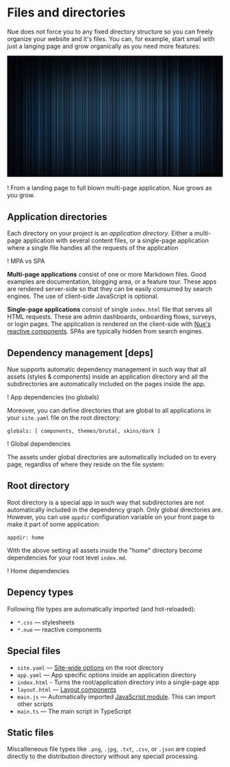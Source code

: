 
# Files and directories
Nue does not force you to any fixed directory structure so you can freely organize your website and it's files. You can, for example, start small with just a langing page and grow organically as you need more features:

![video](/docs/img/stripes.jpg)

! From a landing page to full blown multi-page application. Nue grows as you grow.


## Application directories
Each directory on your project is an *application directory*. Either a multi-page application with several content files, or a single-page application where a single file handles all the requests of the application

! MPA vs SPA

**Multi-page applications** consist of one or more Markdown files. Good examples are documentation, blogging area, or a feature tour. These apps are rendered server-side so that they can be easily consumed by search engines. The use of client-side JavaScript is optional.

**Single-page applications** consist of single `index.html` file that serves all HTML requests. These are admin dashboards, onboarding flows, surveys, or login pages. The application is rendered on the client-side with [Nue's reactive components](). SPAs are typically hidden from search engines.


## Dependency management [deps]
Nue supports automatic dependency management in such way that all assets (styles & components) inside an application directory and all the subdirectories are automatically included on the pages inside the app.

! App dependencies (no globals)

Moreover, you can define directories that are global to all applications in your `site.yaml` file on the root directory:

```
globals: [ components, themes/brutal, skins/dark ]
```

! Global dependencies

The assets under global directories are automatically included on to every page, regardlss of where they reside on the file system:



## Root directory
Root directory is a special app in such way that subdirectories are not automatically included in the dependency graph. Only global directories are. However, you can use `appdir` configuration variable on your front page to make it part of some application:

```
appdir: home
```

With the above setting all assets inside the "home" directory become dependencies for your root level `index.md`.

! Home dependencies


## Depency types
Following file types are automatically imported (and hot-reloaded):

- `*.css` — stylesheets
- `*.nue` — reactive components


## Special files

- `site.yaml`   — [Site-wide options](../reference/configuration-options.html) on the root directory
- `app.yaml`    — App specific options inside an application directory
- `index.html`  - Turns the root/application directory into a single-page app
- `layout.html` — [Layout components](layout-components.html)
- `main.js` — Automatically imported [JavaScript module](js-modules.html). This can import other scripts
- `main.ts` — The main script in TypeScript


## Static files
Miscalleneous file types like `.png`, `.jpg`, `.txt`, `.csv`, or `.json` are copied directly to the distribution directory without any speciall processing.




